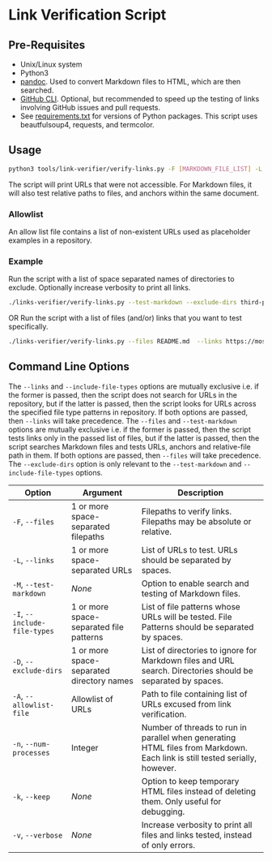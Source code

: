 # Link Verification Script

## Pre-Requisites

- Unix/Linux system
- Python3
- [pandoc](https://github.com/jgm/pandoc). Used to convert Markdown files to HTML, which are then searched.
- [GitHub CLI](https://github.com/cli/cli). Optional, but recommended to speed up the testing of links involving GitHub issues and pull requests.
- See [requirements.txt](requirements.txt) for versions of Python packages. This script uses beautfulsoup4, requests, and termcolor.

## Usage

```bash
python3 tools/link-verifier/verify-links.py -F [MARKDOWN_FILE_LIST] -L [URL_LIST]
```
The script will print URLs that were not accessible. For Markdown files, it will also test relative paths to files, and anchors within the same document.

### Allowlist

An allow list file contains a list of non-existent URLs used as placeholder examples in a repository.

### Example
Run the script with a list of space separated names of directories to exclude. Optionally increase verbosity to print all links.

```bash
./links-verifier/verify-links.py --test-markdown --exclude-dirs third-party cmock --include-file-types .c .h .dox --verbose
```
OR Run the script with a list of files (and/or) links that you want to test specifically. 

```bash
./links-verifier/verify-links.py --files README.md  --links https://mosquitto.org --verbose
```

## Command Line Options

The `--links` and `--include-file-types` options are mutually exclusive i.e. if the former is passed, then the script does not search for URLs in the repository, but if the latter is passed, then the script looks for URLs across the specified file type patterns in repository. If both options are passed, then `--links` will take precedence.
The  `--files` and `--test-markdown`  options are mutually exclusive i.e. if the former is passed, then the script tests links only in the passed list of files, but if the
latter is passed, then the script searches Markdown files and tests URLs, anchors and relative-file path in them. If both options are passed, then `--files` will take precedence.
The `--exclude-dirs` option is only relevant to the `--test-markdown` and `--include-file-types` options.

| Option | Argument | Description |
| --- | --- | --- |
| `-F`, `--files` | 1 or more space-separated filepaths | Filepaths to verify links. Filepaths may be absolute or relative. |
| `-L`, `--links` | 1 or more space-separated URLs | List of URLs to test. URLs should be separated by spaces. |
| `-M`, `--test-markdown` | *None* | Option to enable search and testing of Markdown files. |
| `-I`, `--include-file-types` | 1 or more space-separated file patterns | List of file patterns whose URLs will be tested. File Patterns should be separated by spaces. |
| `-D`, `--exclude-dirs` | 1 or more space-separated directory names | List of directories to ignore for Markdown files and URL search. Directories should be separated by spaces. |
| `-A`, `--allowlist-file` | Allowlist of URLs | Path to file containing list of URLs excused from link verification. |
| `-n`, `--num-processes` | Integer | Number of threads to run in parallel when generating HTML files from Markdown. Each link is still tested serially, however. |
| `-k`, `--keep` | *None* | Option to keep temporary HTML files instead of deleting them. Only useful for debugging. |
| `-v`, `--verbose` | *None* | Increase verbosity to print all files and links tested, instead of only errors. |
